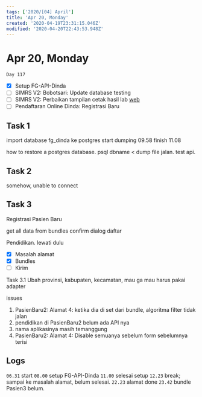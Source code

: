 ```yaml
---
tags: ['2020/[04] April']
title: 'Apr 20, Monday'
created: '2020-04-19T23:31:15.046Z'
modified: '2020-04-20T22:43:53.948Z'
---
```


# Apr 20, Monday

`Day 117`

- [X] Setup FG-API-Dinda
- [ ] SIMRS V2: Bobotsari: Update database testing
- [ ] SIMRS V2: Perbaikan tampilan cetak hasil lab [web](https://trello.com/c/6xMhjPmf/83-perbaikan-tampilan-cetak-hasil-laboratorium)
- [ ] Pendaftaran Online Dinda: Registrasi Baru

## Task 1
import database fg_dinda ke postgres
start dumping 09.58
finish 11.08

how to restore a postgres database. 
psql dbname < dump file
jalan. test api.

## Task 2
somehow, unable to connect

## Task 3
Registrasi Pasien Baru

get all data from bundles
confirm dialog
daftar

Pendidikan. lewati dulu

- [x] Masalah alamat
- [x] Bundles
- [ ] Kirim

Task 3.1
Ubah provinsi, kabupaten, kecamatan, 
mau ga mau harus pakai adapter

issues
1. PasienBaru2: Alamat 4: ketika dia di set dari bundle, algoritma filter tidak jalan
2. pendidikan di PasienBaru2 belum ada API nya
3. nama aplikasinya masih temanggung
4. PasienBaru2: Alamat 4: Disable semuanya sebelum form sebelumnya terisi



## Logs
`06.31` start
`08.00` setup FG-API-Dinda
`11.00` selesai setup
`12.23` break; sampai ke masalah alamat, belum selesai.
`22.23` alamat done
`23.42` bundle Pasien3 belum.


